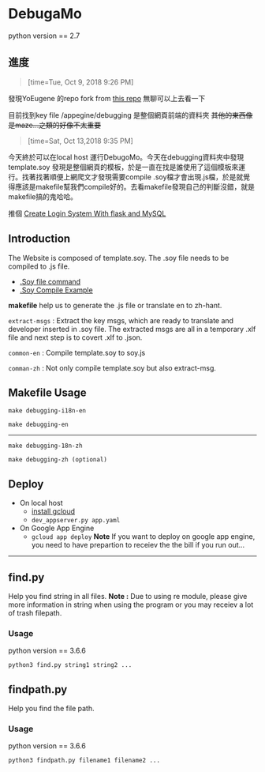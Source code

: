 # DebugaMo

python version == 2.7

## 進度
> [time=Tue, Oct 9, 2018 9:26 PM]
> 

發現YoEugene 的repo fork from [this repo](https://github.com/Roger-Wu/blockly-games) 無聊可以上去看一下

目前找到key file
/appegine/debugging
是整個網頁前端的資料夾
~~其他的東西像是maze...之類的好像不太重要~~

> [time=Sat, Oct 13,2018 9:35 PM]


今天終於可以在local host 運行DebugoMo。今天在debugging資料夾中發現template.soy 發現是整個網頁的模板，於是一直在找是誰使用了這個模板來運行。找著找著順便上網爬文才發現需要compile .soy檔才會出現.js檔，於是就覺得應該是makefile幫我們compile好的。去看makefile發現自己的判斷沒錯，就是makefile搞的鬼哈哈。

推個 [Create Login System With flask and MySQL](https://www.youtube.com/watch?v=6L3HNyXEais)

## Introduction

The Website is composed of template.soy. The .soy file needs to be compiled to .js file. 
* [.Soy file command](https://developers.google.com/closure/templates/docs/commands)
* [.Soy Compile Example](https://developers.google.com/closure/templates/docs/helloworld_js)

**makefile** help us to generate the .js file or translate en to zh-hant.

`extract-msgs` : 
Extract the key msgs, which are ready to translate and developer inserted in .soy file. The extracted msgs are all in a temporary .xlf file and next step is to covert .xlf to .json.


`common-en` : 
Compile template.soy to soy.js

`comman-zh` : 
Not only compile template.soy but also extract-msg.

## Makefile Usage

```
make debugging-i18n-en
```

```
make debugging-en
```
---
```
make debugging-18n-zh
```

```
make debugging-zh (optional)
```

## Deploy

* On local host
    * [install gcloud](https://cloud.google.com/sdk/install)
    * `dev_appserver.py app.yaml`
* On Google App Engine
    * `gcloud app deploy`
**Note** If you want to deploy on google app engine, you need to have prepartion to receiev the the bill if you run out...


---

## find.py

Help you find string in all files.
**Note :** Due to using re module, please give more information in string when using the program or you may receiev a lot of trash filepath. 

### Usage

python version == 3.6.6

```
python3 find.py string1 string2 ...
```

## findpath.py

Help you find the file path.

### Usage

python version == 3.6.6

```
python3 findpath.py filename1 filename2 ...
```

